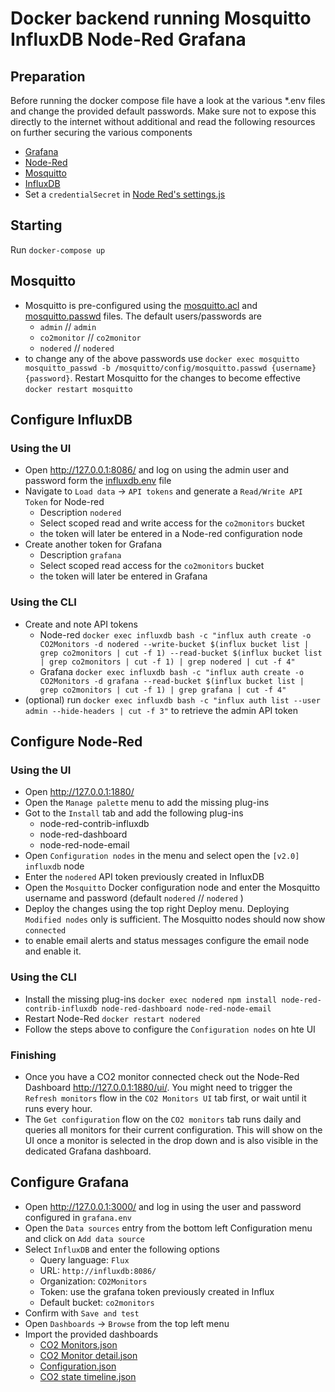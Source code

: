 # Docker backend running Mosquitto InfluxDB Node-Red Grafana

## Preparation

Before running the docker compose file have a look at the various \*.env files and change the provided default passwords.
Make sure not to expose this directly to the internet without additional and read the following resources on further securing the various components

- [Grafana](https://grafana.com/docs/grafana/next/setup-grafana/configure-security/)
- [Node-Red](https://nodered.org/docs/user-guide/runtime/securing-node-red)
- [Mosquitto](https://mosquitto.org/documentation/)
- [InfluxDB](https://hub.docker.com/_/influxdb)
- Set a `credentialSecret` in [Node Red's settings.js](./nodered/settings.js)

## Starting

Run `docker-compose up`

## Mosquitto

- Mosquitto is pre-configured using the [mosquitto.acl](./mosquitto/config/mosquitto.acl) and [mosquitto.passwd](./mosquitto/config/mosquitto.passwd) files. The default users/passwords are
  - `admin` // `admin`
  - `co2monitor` // `co2monitor`
  - `nodered` // `nodered`
- to change any of the above passwords use `docker exec mosquitto mosquitto_passwd -b /mosquitto/config/mosquitto.passwd {username} {password}`. Restart Mosquitto for the changes to become effective `docker restart mosquitto`

## Configure InfluxDB

### Using the UI

- Open http://127.0.0.1:8086/ and log on using the admin user and password form the [influxdb.env](./influxdb.env) file
- Navigate to `Load data` -> `API tokens` and generate a `Read/Write API Token` for Node-red
  - Description `nodered`
  - Select scoped read and write access for the `co2monitors` bucket
  - the token will later be entered in a Node-red configuration node
- Create another token for Grafana
  - Description `grafana`
  - Select scoped read access for the `co2monitors` bucket
  - the token will later be entered in Grafana

### Using the CLI

- Create and note API tokens
  - Node-red `docker exec influxdb bash -c "influx auth create -o CO2Monitors -d nodered --write-bucket $(influx bucket list | grep co2monitors | cut -f 1) --read-bucket $(influx bucket list | grep co2monitors | cut -f 1) | grep nodered | cut -f 4"`
  - Grafana `docker exec influxdb bash -c "influx auth create -o CO2Monitors -d grafana --read-bucket $(influx bucket list | grep co2monitors | cut -f 1) | grep grafana | cut -f 4"`
- (optional) run `docker exec influxdb bash -c "influx auth list --user admin --hide-headers | cut -f 3"` to retrieve the admin API token

## Configure Node-Red

### Using the UI

- Open http://127.0.0.1:1880/
- Open the `Manage palette` menu to add the missing plug-ins
- Got to the `Install` tab and add the following plug-ins
  - node-red-contrib-influxdb
  - node-red-dashboard
  - node-red-node-email
- Open `Configuration nodes` in the menu and select open the `[v2.0] influxdb` node
- Enter the `nodered` API token previously created in InfluxDB
- Open the `Mosquitto` Docker configuration node and enter the Mosquitto username and password (default `nodered` // `nodered` )
- Deploy the changes using the top right Deploy menu. Deploying `Modified nodes` only is sufficient. The Mosquitto nodes should now show `connected`
- to enable email alerts and status messages configure the email node and enable it.

### Using the CLI

- Install the missing plug-ins `docker exec nodered npm install node-red-contrib-influxdb node-red-dashboard node-red-node-email`
- Restart Node-Red `docker restart nodered`
- Follow the steps above to configure the `Configuration nodes` on hte UI

### Finishing

- Once you have a CO2 monitor connected check out the Node-Red Dashboard http://127.0.0.1:1880/ui/. You might need to trigger the `Refresh monitors` flow in the `CO2 Monitors UI` tab first, or wait until it runs every hour.
- The `Get configuration` flow on the `CO2 monitors` tab runs daily and queries all monitors for their current configuration. This will show on the UI once a monitor is selected in the drop down and is also visible in the dedicated Grafana dashboard.

## Configure Grafana

- Open http://127.0.0.1:3000/ and log in using the user and password configured in `grafana.env`
- Open the `Data sources` entry from the bottom left Configuration menu and click on `Add data source`
- Select `InfluxDB` and enter the following options
  - Query language: `Flux`
  - URL: `http://influxdb:8086/`
  - Organization: `CO2Monitors`
  - Token: use the grafana token previously created in Influx
  - Default bucket: `co2monitors`
- Confirm with `Save and test`
- Open `Dashboards` -> `Browse` from the top left menu
- Import the provided dashboards
  - [CO2 Monitors.json](./grafana/CO2%20Monitors.json)
  - [CO2 Monitor detail.json](./grafana/CO2%20Monitor%20detail.json)
  - [Configuration.json](./grafana/Configuration.json)
  - [CO2 state timeline.json](./grafana/CO2%20state%20timeline.json)
